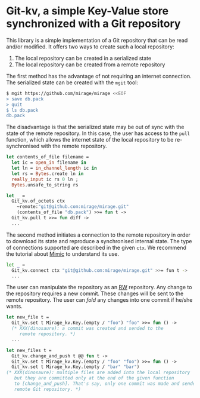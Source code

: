 # Git-kv, a simple Key-Value store synchronized with a Git repository

This library is a simple implementation of a Git repository that can be read
and/or modified. It offers two ways to create such a local repository:
1) The local repository can be created in a serialized state
2) The local repository can be created from a remote repository

The first method has the advantage of not requiring an internet connection. The
serialized state can be created with the `mgit` tool:
```sh
$ mgit https://github.com/mirage/mirage <<EOF
> save db.pack
> quit
$ ls db.pack
db.pack
```

The disadvantage is that the serialized state may be out of sync with the state
of the remote repository. In this case, the user has access to the `pull`
function, which allows the internet state of the local repository to be
re-synchronised with the remote repository.
```ocaml
let contents_of_file filename =
  let ic = open_in filename in
  let ln = in_channel_length ic in
  let rs = Bytes.create ln in
  really_input ic rs 0 ln ;
  Bytes.unsafe_to_string rs

let _ =
  Git_kv.of_octets ctx 
    ~remote:"git@github.com:mirage/mirage.git"
    (contents_of_file "db.pack") >>= fun t ->
  Git_kv.pull t >>= fun diff ->
  ...
```

The second method initiates a connection to the remote repository in order to
download its state and reproduce a synchronised internal state. The type of
connections supported are described in the given `ctx`. We recommend the
tutorial about [Mimic][mimic] to understand its use.
```sh
let _ =
  Git_kv.connect ctx "git@github.com:mirage/mirage.git" >>= fun t ->
  ...
```

The user can manipulate the repository as an [RW][mirage-kv-rw] repository. Any
change to the repository requires a new commit. These changes will be sent to
the remote repository. The user can _fold_ any changes into one commit if
he/she wants.
```ocaml
let new_file t =
  Git_kv.set t Mirage_kv.Key.(empty / "foo") "foo" >>= fun () ->
  (* XXX(dinosaure): a commit was created and sended to the
     remote repository. *)
  ...

let new_files t =
  Git_kv.change_and_push t @@ fun t ->
  Git_kv.set t Mirage_kv.Key.(empty / "foo" "foo") >>= fun () ->
  Git_kv.set t Mirage_kv.Key.(empty / "bar" "bar")
(* XXX(dinosaure): multiple files are added into the local repository
   but they are committed only at the end of the given function
   to [change_and_push]. That's say, only one commit was made and sended to the
   remote Git repository. *)
```

[mimic]: https://dinosaure.github.io/mimic/mimic/index.html
[mirage-kv-rw]: https://github.com/mirage/mirage-kv
